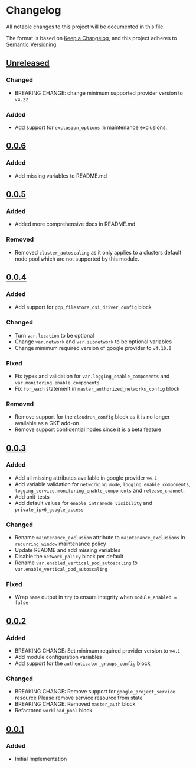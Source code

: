# Changelog

All notable changes to this project will be documented in this file.

The format is based on [Keep a Changelog](https://keepachangelog.com/en/1.0.0/),
and this project adheres to [Semantic Versioning](https://semver.org/spec/v2.0.0.html).

## [Unreleased]

### Changed

- BREAKING CHANGE: change minimum supported provider version to `v4.22`

### Added

- Add support for `exclusion_options` in maintenance exclusions.

## [0.0.6]

### Added

-  Add missing variables to README.md

## [0.0.5]

### Added

- Added more comprehensive docs in README.md

### Removed

- Removed `cluster_autoscaling` as it only applies to a clusters default node pool which are not supported by this module.

## [0.0.4]

### Added

- Add support for `gcp_filestore_csi_driver_config` block

### Changed

- Turn `var.location` to be optional
- Change `var.network` and `var.subnetwork` to be optional variables
- Change minimum required version of google provider to `v4.10.0`

### Fixed

- Fix types and validation for `var.logging_enable_components` and `var.monitoring_enable_components`
- Fix `for_each` statement in `master_authorized_networks_config` block

### Removed

- Remove support for the `cloudrun_config` block as it is no longer available as a GKE add-on
- Remove support confidential nodes since it is a beta feature

## [0.0.3]

### Added

- Add all missing attributes available in google provider `v4.1`
- Add variable validation for `networking_mode`, `logging_enable_components`, `logging_service`, `monitoring_enable_components` and `release_channel`.
- Add unit-tests
- Add default values for `enable_intranode_visibility` and `private_ipv6_google_access`

### Changed

- Rename `maintenance_exclusion` attribute to `maintenance_exclusions` in `recurring_window` maintenance policy
- Update README and add missing variables
- Disable the `network_policy` block per default
- Rename `var.enabled_vertical_pod_autoscaling` to `var.enable_vertical_pod_autoscaling`

### Fixed

- Wrap `name` output in `try` to ensure integrity when `module_enabled = false`

## [0.0.2]

### Added

- BREAKING CHANGE: Set minimum required provider version to `v4.1`
- Add module configuration variables
- Add support for the `authenticator_groups_config` block

### Changed

- BREAKING CHANGE: Remove support for `google_project_service` resource
  Please remove service resource from state
- BREAKING CHANGE: Removed `master_auth` block
- Refactored `workload_pool` block

## [0.0.1]

### Added

- Initial Implementation

[unreleased]: https://github.com/mineiros-io/terraform-google-gke-cluster/compare/v0.0.6...HEAD
[0.0.6]: https://github.com/mineiros-io/terraform-google-gke-cluster/compare/v0.0.5...v0.0.6
[0.0.5]: https://github.com/mineiros-io/terraform-google-gke-cluster/compare/v0.0.4...v0.0.5
[0.0.4]: https://github.com/mineiros-io/terraform-google-gke-cluster/compare/v0.0.3...v0.0.4
[0.0.3]: https://github.com/mineiros-io/terraform-google-gke-cluster/compare/v0.0.2...v0.0.3
[0.0.2]: https://github.com/mineiros-io/terraform-google-gke-cluster/compare/v0.0.1...v0.0.2
[0.0.1]: https://github.com/mineiros-io/terraform-google-gke-cluster/releases/tag/v0.0.1

